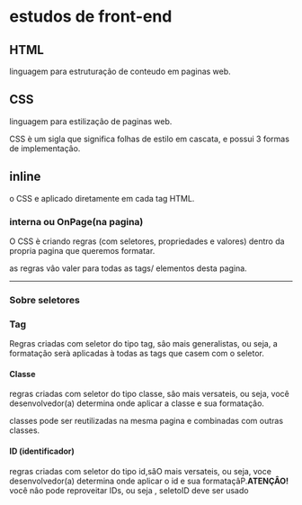# estudos de front-end

## HTML 

linguagem para estruturaçâo de conteudo em paginas web.

## CSS

linguagem para estilizaçâo de paginas web.

CSS è um sigla que significa folhas de estilo em 
cascata, e possui 3 formas de implementaçâo.

## inline 

o CSS e aplicado diretamente em cada tag HTML.

### interna ou OnPage(na pagina)

O CSS è criando regras (com seletores, 
propriedades e valores) dentro da propria
pagina que queremos formatar.

as regras vâo valer para todas as tags/
elementos desta pagina.

---

### Sobre seletores

### Tag

Regras criadas com seletor do tipo tag, sâo mais
generalistas, ou seja, a formataçâo serà aplicadas à todas
as tags que casem com o seletor.

#### Classe 

regras criadas com seletor do tipo classe, sâo mais 
versateis, ou seja, você desenvolvedor(a) determina onde
aplicar a classe e sua formataçâo.

classes pode ser reutilizadas na mesma pagina e combinadas com outras classes.

#### ID (identificador)

regras criadas com seletor do tipo id,sâO mais versateis,
ou seja, voce desenvolvedor(a) determina onde aplicar o id
e sua formataçâP.**ATENÇÂO!** você nâo pode reproveitar IDs,
ou seja , seletoID deve ser usado



